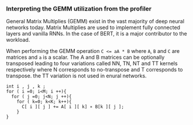 ### Interpreting the GEMM utilization from the profiler

General Matrix Multiplies (GEMM) exist in the vast majority of deep neural networks today. Matrix Multiplies are used to implement fully connected layers and vanilla RNNs. In the case of BERT, it is a major contributor  to the workload. 

When performing the GEMM operation `C <= aA * B` where `A`, `B` and `C` are matrices and `a` is a scalar. The A and B matrices can be optionally transposed leading to four variations called  NN, TN, NT and TT kernels respectively where N corresponds to no-transpose and T corresponds to transpose. the TT variation is not used in enural networks.

```
int i , j , k ; 
for ( i =0; i<M; i ++){ 
  for ( j =0; j<N; j ++){ 
    for ( k=0; k<K; k++){ 
      C[ i ][ j ] += A[ i ][ k] ∗ B[k ][ j ]; 
    } 
}
```

